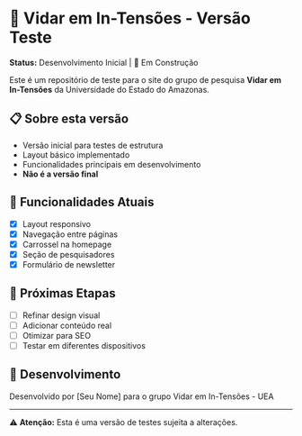 # 🧪 Vidar em In-Tensões - Versão Teste

**Status:** Desenvolvimento Inicial | 🚧 Em Construção

Este é um repositório de teste para o site do grupo de pesquisa **Vidar em In-Tensões** da Universidade do Estado do Amazonas.

## 📋 Sobre esta versão

- Versão inicial para testes de estrutura
- Layout básico implementado
- Funcionalidades principais em desenvolvimento
- **Não é a versão final**

## 🚀 Funcionalidades Atuais

- [x] Layout responsivo
- [x] Navegação entre páginas
- [x] Carrossel na homepage
- [x] Seção de pesquisadores
- [x] Formulário de newsletter

## 📝 Próximas Etapas

- [ ] Refinar design visual
- [ ] Adicionar conteúdo real
- [ ] Otimizar para SEO
- [ ] Testar em diferentes dispositivos

## 👥 Desenvolvimento

Desenvolvido por [Seu Nome] para o grupo Vidar em In-Tensões - UEA

---

⚠️ **Atenção:** Esta é uma versão de testes sujeita a alterações.
